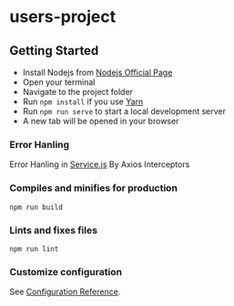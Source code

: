 # users-project
## Getting Started
- Install Nodejs from [Nodejs Official Page](https://nodejs.org/en/)
- Open your terminal
- Navigate to the project folder
- Run `npm install` if you use [Yarn](https://yarnpkg.com/en/)
- Run `npm run serve` to start a local development server
- A new tab will be opened in your browser

### Error Hanling
Error Hanling in [Service.js](./src/services/Service.js) By Axios Interceptors

### Compiles and minifies for production
```
npm run build
```

### Lints and fixes files
```
npm run lint
```

### Customize configuration
See [Configuration Reference](https://cli.vuejs.org/config/).
